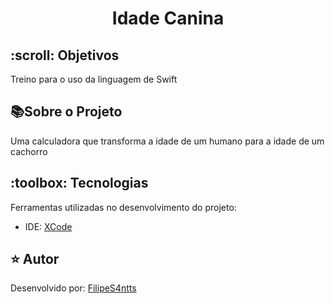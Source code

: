 <h1 align="center">Idade Canina</h1>



<h2 id=objective>:scroll: Objetivos</h2>

Treino para o uso da linguagem de Swift

<h2 id=objective>📚Sobre o Projeto</h2>

Uma calculadora que transforma a idade de um humano para a idade de um cachorro

<h2 id=technology>:toolbox: Tecnologias</h2>

Ferramentas utilizadas no desenvolvimento do projeto:

- IDE: <a href="https://dartpad.dev">XCode</a>

<h2 id=author>⭐️ Autor</h2>

Desenvolvido por: <a href="www.linkedin.com/in/filipesantanawrk" target="_blank">FilipeS4ntts</a>


